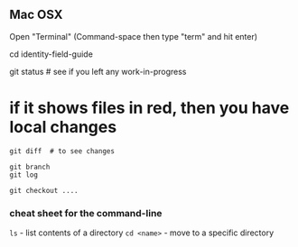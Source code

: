 
## Mac OSX

Open "Terminal" (Command-space then type "term" and hit enter)

cd identity-field-guide

git status     # see if you left any work-in-progress


# if it shows files in red, then you have local changes

```
git diff  # to see changes

git branch
git log

git checkout ....
```


### cheat sheet for the command-line

`ls` - list contents of a directory
`cd <name>` - move to a specific directory